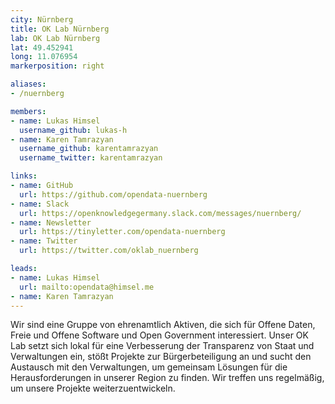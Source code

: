 ```yaml
---
city: Nürnberg
title: OK Lab Nürnberg
lab: OK Lab Nürnberg
lat: 49.452941 
long: 11.076954
markerposition: right

aliases:
- /nuernberg

members:
- name: Lukas Himsel
  username_github: lukas-h
- name: Karen Tamrazyan
  username_github: karentamrazyan
  username_twitter: karentamrazyan

links:
- name: GitHub
  url: https://github.com/opendata-nuernberg
- name: Slack
  url: https://openknowledgegermany.slack.com/messages/nuernberg/
- name: Newsletter
  url: https://tinyletter.com/opendata-nuernberg
- name: Twitter
  url: https://twitter.com/oklab_nuernberg

leads:
- name: Lukas Himsel
  url: mailto:opendata@himsel.me
- name: Karen Tamrazyan
---
```


Wir sind eine Gruppe von ehrenamtlich Aktiven, die sich für Offene Daten, Freie und Offene Software und Open Government interessiert.
Unser OK Lab setzt sich lokal für eine Verbesserung der Transparenz von Staat und Verwaltungen ein,
stößt Projekte zur Bürgerbeteiligung an und sucht den Austausch mit den Verwaltungen, um gemeinsam Lösungen für die Herausforderungen in unserer Region zu finden. Wir treffen uns regelmäßig, um unsere Projekte weiterzuentwickeln.
